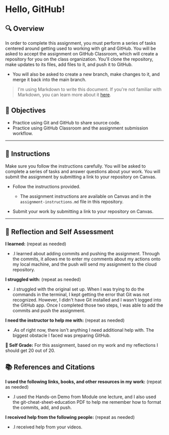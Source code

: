 # Hello, GitHub!

## 🔍 Overview
In order to complete this assignment, you must perform a series of tasks centered around getting used to working with git and GitHub.
You will be asked to accept the assignment on GitHub Classroom, which will create a repository for you on the class organization. You'll clone the repository, make updates to its files, add files to it, and push it to GitHub.
* You will also be asked to create a new branch, make changes to it, and merge it back into the main branch.

> I'm using Markdown to write this document. If you're not familiar with Markdown, you can learn more about it [here](https://guides.github.com/features/mastering-markdown/).

## 🎯 Objectives
- Practice using Git and GitHub to share source code.
- Practice using GitHub Classroom and the assignment submission workflow.

---------------
## 📝 Instructions
Make sure you follow the instructions carefully. You will be asked to complete a series of tasks and answer questions about your work. You will submit the assignment by submitting a link to your repository on Canvas.

- Follow the instructions provided.
  - The assignment instructions are available on Canvas and in the `assignment-instructions.md` file in this repository.

- Submit your work by submitting a link to your repository on Canvas.

---------------
## 💭 Reflection and Self Assessment

**I learned:** (repeat as needed)
- .I learned about adding commits and pushing the assignment. Through the commits, it allows me to enter my comments about my actions onto my local machine, and the push will send my assignment to the cloud repository. 

**I struggled with:** (repeat as needed)
- .I struggled with the original set up. When I was trying to do the commands in the terminal, I kept getting the error that Git was not recognized. However, I didn't have Git installed and I wasn't logged into the GitHub app. Once I completed those two steps, I was able to add the commits and push the assignment. 

**I need the instructor to help me with:** (repeat as needed)
- .As of right now, there isn't anything I need additional help with. The biggest obstacle I faced was preparing GitHub. 

**💯 Self Grade:** For this assignment, based on my work and my reflections I should get 20 out of 20.


## 📚 References and Citations
**I used the following links, books, and other resources in my work:** (repeat as needed)
- .I used the Hands-on Demo from Module one lecture, and I also used the git-cheat-sheet-education PDF to help me remember how to format the commits, add, and push. 
  
**I received help from the following people:** (repeat as needed)
- .I received help from your videos.  
